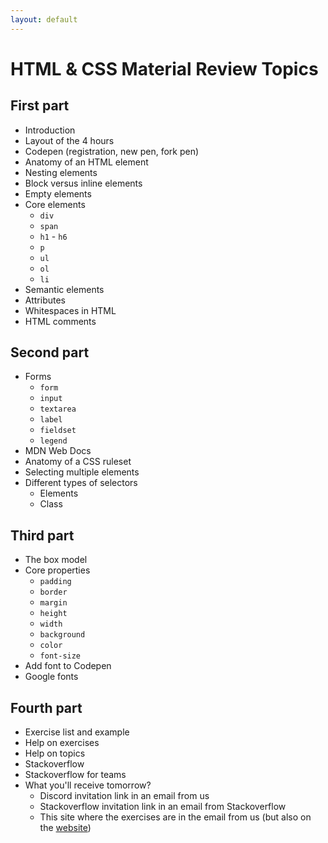 ```yaml
---
layout: default
---
```

# HTML & CSS Material Review Topics

## First part

- Introduction
- Layout of the 4 hours
- Codepen (registration, new pen, fork pen)
- Anatomy of an HTML element
- Nesting elements
- Block versus inline elements
- Empty elements
- Core elements
  - `div`
  - `span`
  - `h1` - `h6`
  - `p`
  - `ul`
  - `ol`
  - `li`
- Semantic elements
- Attributes
- Whitespaces in HTML
- HTML comments

## Second part

- Forms
  - `form`
  - `input`
  - `textarea`
  - `label`
  - `fieldset`
  - `legend`
- MDN Web Docs
- Anatomy of a CSS ruleset
- Selecting multiple elements
- Different types of selectors
  - Elements
  - Class

## Third part

- The box model
- Core properties
  - `padding`
  - `border`
  - `margin`
  - `height`
  - `width`
  - `background`
  - `color`
  - `font-size`
- Add font to Codepen
- Google fonts

## Fourth part

- Exercise list and example
- Help on exercises
- Help on topics
- Stackoverflow
- Stackoverflow for teams
- What you'll receive tomorrow?
  - Discord invitation link in an email from us
  - Stackoverflow invitation link in an email from Stackoverflow
  - This site where the exercises are in the email from us (but also on the [website](http://stayathome.greenfox.academy))
